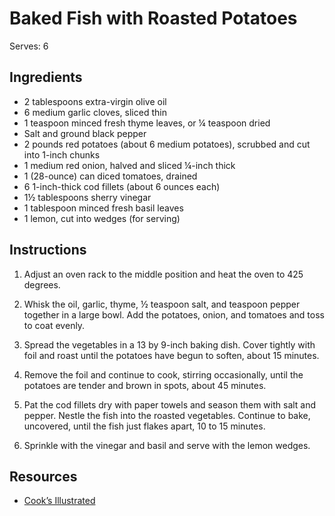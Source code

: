 # Baked Fish with Roasted Potatoes

Serves: 6

## Ingredients

* 2 tablespoons extra-virgin olive oil
* 6 medium garlic cloves, sliced thin
* 1 teaspoon minced fresh thyme leaves, or ¼ teaspoon dried
* Salt and ground black pepper
* 2 pounds red potatoes (about 6 medium potatoes), scrubbed and cut into 1-inch chunks
* 1 medium red onion, halved and sliced ¼-inch thick
* 1 (28-ounce) can diced tomatoes, drained
* 6 1-inch-thick cod fillets (about 6 ounces each)
* 1½ tablespoons sherry vinegar
* 1 tablespoon minced fresh basil leaves
* 1 lemon, cut into wedges (for serving)

## Instructions

1. Adjust an oven rack to the middle position and heat the oven to 425 degrees.

2. Whisk the oil, garlic, thyme, ½ teaspoon salt, and teaspoon pepper together in a large bowl. Add the potatoes, onion, and tomatoes and toss to coat evenly.

3. Spread the vegetables in a 13 by 9-inch baking dish. Cover tightly with foil and roast until the potatoes have begun to soften, about 15 minutes.

4. Remove the foil and continue to cook, stirring occasionally, until the potatoes are tender and brown in spots, about 45 minutes.

5. Pat the cod fillets dry with paper towels and season them with salt and pepper. Nestle the fish into the roasted vegetables. Continue to bake, uncovered, until the fish just flakes apart, 10 to 15 minutes.

6. Sprinkle with the vinegar and basil and serve with the lemon wedges.

## Resources

* [Cook’s Illustrated](https://www.cooksillustrated.com/recipes/5346-light-baked-cod-fillets-with-roasted-potatoes)
